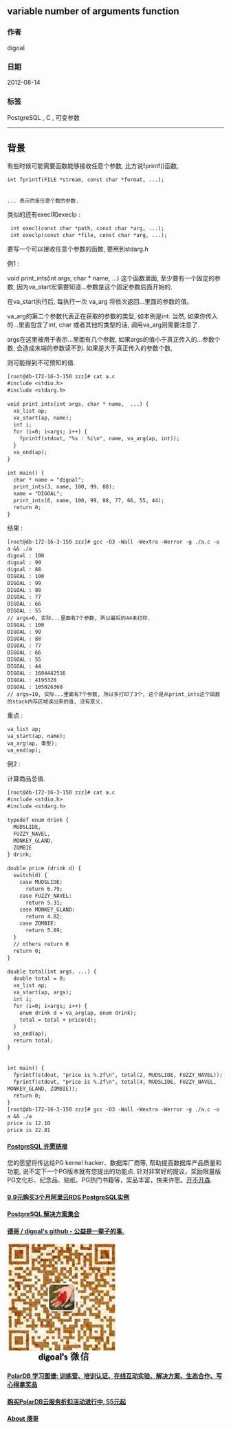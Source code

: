 ## variable number of arguments function  
              
### 作者                                                           
digoal         
                
### 日期           
2012-08-14          
            
### 标签         
PostgreSQL , C , 可变参数        
              
----        
                 
## 背景        
有些时候可能需要函数能够接收任意个参数, 比方说fprintf()函数,   
  
```  
int fprintf(FILE *stream, const char *format, ...);  
  
  
... 表示的是任意个数的参数.  
```  
  
类似的还有execl和execlp :         
  
```  
 int execl(const char *path, const char *arg, ...);  
 int execlp(const char *file, const char *arg, ...);  
```  
  
要写一个可以接收任意个参数的函数, 要用到stdarg.h  
  
例1 :   
  
void print_ints(int args, char * name,  ...) 这个函数里面, 至少要有一个固定的参数, 因为va_start宏需要知道...参数是这个固定参数后面开始的.  
  
在va_start执行后, 每执行一次 va_arg 将依次返回...里面的参数的值。  
  
va_arg的第二个参数代表正在获取的参数的类型, 如本例是int. 当然, 如果你传入的...里面包含了int, char 或者其他的类型的话, 调用va_arg则需要注意了.  
  
args在这里被用于表示...里面有几个参数, 如果args的值小于真正传入的...参数个数, 会造成末端的参数读不到. 如果是大于真正传入的参数个数,   
  
则可能得到不可预知的值.   
  
```  
[root@db-172-16-3-150 zzz]# cat a.c  
#include <stdio.h>  
#include <stdarg.h>  
  
void print_ints(int args, char * name,  ...) {  
  va_list ap;  
  va_start(ap, name);  
  int i;  
  for (i=0; i<args; i++) {  
    fprintf(stdout, "%s : %i\n", name, va_arg(ap, int));  
  }  
  va_end(ap);  
}  
  
int main() {  
  char * name = "digoal";  
  print_ints(3, name, 100, 99, 88);  
  name = "DIGOAL";  
  print_ints(6, name, 100, 99, 88, 77, 66, 55, 44);  
  return 0;  
}  
```  
  
结果 :   
  
```  
[root@db-172-16-3-150 zzz]# gcc -O3 -Wall -Wextra -Werror -g ./a.c -o a && ./a  
digoal : 100  
digoal : 99  
digoal : 88  
DIGOAL : 100  
DIGOAL : 99  
DIGOAL : 88  
DIGOAL : 77  
DIGOAL : 66  
DIGOAL : 55  
// args=6, 实际...里面有7个参数, 所以最后的44未打印.  
DIGOAL : 100  
DIGOAL : 99  
DIGOAL : 88  
DIGOAL : 77  
DIGOAL : 66  
DIGOAL : 55  
DIGOAL : 44  
DIGOAL : 1604442516  
DIGOAL : 4195328  
DIGOAL : 105026360  
// args=10, 实际...里面有7个参数, 所以多打印了3个, 这个是从print_ints这个函数的stack内存区域读出来的值, 没有意义.  
```  
  
重点 :   
  
```  
va_list ap;  
va_start(ap, name);  
va_arg(ap, 类型);  
va_end(ap);  
```  
  
例2 :   
  
计算商品总值.  
  
```  
[root@db-172-16-3-150 zzz]# cat a.c  
#include <stdio.h>  
#include <stdarg.h>  
  
typedef enum drink {  
  MUDSLIDE,   
  FUZZY_NAVEL,  
  MONKEY_GLAND,  
  ZOMBIE  
} drink;  
  
double price (drink d) {  
  switch(d) {  
    case MUDSLIDE:  
      return 6.79;  
    case FUZZY_NAVEL:  
      return 5.31;  
    case MONKEY_GLAND:  
      return 4.82;  
    case ZOMBIE:  
      return 5.89;  
  }  
  // others return 0  
  return 0;  
}  
  
double total(int args, ...) {  
  double total = 0;  
  va_list ap;  
  va_start(ap, args);  
  int i;  
  for (i=0; i<args; i++) {  
    enum drink d = va_arg(ap, enum drink);  
    total = total + price(d);  
  }  
  va_end(ap);  
  return total;  
}  
  
  
int main() {  
  fprintf(stdout, "price is %.2f\n", total(2, MUDSLIDE, FUZZY_NAVEL));  
  fprintf(stdout, "price is %.2f\n", total(4, MUDSLIDE, FUZZY_NAVEL, MONKEY_GLAND, ZOMBIE));  
  return 0;  
}  
[root@db-172-16-3-150 zzz]# gcc -O3 -Wall -Wextra -Werror -g ./a.c -o a && ./a  
price is 12.10  
price is 22.81        
```  

  
  
  
  
  
  
  
  
  
  
  
  
  
  
  
  
  
  
  
  
  
  
  
  
  
  
  
  
  
  
  
  
  
  
  
  
  
  
  
  
  
  
  
  
  
  
  
  
  
  
  
  
  
  
  
  
  
  
  
  
  
  
  
  
  
  
  
  
  
  
  
  
  
#### [PostgreSQL 许愿链接](https://github.com/digoal/blog/issues/76 "269ac3d1c492e938c0191101c7238216")
您的愿望将传达给PG kernel hacker、数据库厂商等, 帮助提高数据库产品质量和功能, 说不定下一个PG版本就有您提出的功能点. 针对非常好的提议，奖励限量版PG文化衫、纪念品、贴纸、PG热门书籍等，奖品丰富，快来许愿。[开不开森](https://github.com/digoal/blog/issues/76 "269ac3d1c492e938c0191101c7238216").  
  
  
#### [9.9元购买3个月阿里云RDS PostgreSQL实例](https://www.aliyun.com/database/postgresqlactivity "57258f76c37864c6e6d23383d05714ea")
  
  
#### [PostgreSQL 解决方案集合](https://yq.aliyun.com/topic/118 "40cff096e9ed7122c512b35d8561d9c8")
  
  
#### [德哥 / digoal's github - 公益是一辈子的事.](https://github.com/digoal/blog/blob/master/README.md "22709685feb7cab07d30f30387f0a9ae")
  
  
![digoal's wechat](../pic/digoal_weixin.jpg "f7ad92eeba24523fd47a6e1a0e691b59")
  
  
#### [PolarDB 学习图谱: 训练营、培训认证、在线互动实验、解决方案、生态合作、写心得拿奖品](https://www.aliyun.com/database/openpolardb/activity "8642f60e04ed0c814bf9cb9677976bd4")
  
  
#### [购买PolarDB云服务折扣活动进行中, 55元起](https://www.aliyun.com/activity/new/polardb-yunparter?userCode=bsb3t4al "e0495c413bedacabb75ff1e880be465a")
  
  
#### [About 德哥](https://github.com/digoal/blog/blob/master/me/readme.md "a37735981e7704886ffd590565582dd0")
  
